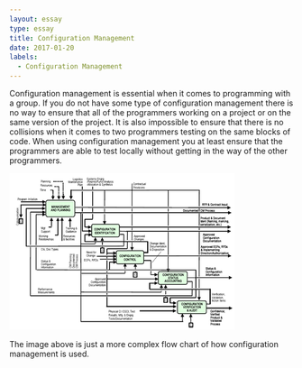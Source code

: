 ```yaml
---
layout: essay
type: essay
title: Configuration Management
date: 2017-01-20
labels:
  - Configuration Management
---
```


Configuration management is essential when it comes to programming with a group. If you do not have some type of configuration management there is no way to ensure that all of the programmers working on a project or on the same version of the project. It is also impossible to ensure that there is no collisions when it comes to two programmers testing on the same blocks of code. When using configuration management you at least ensure that the programmers are able to test locally without getting in the way of the other programmers.

<img class="ui image" src="../images/ConfiurationActivityModel.png">

The image above is just a more complex flow chart of how configuration management is used.
